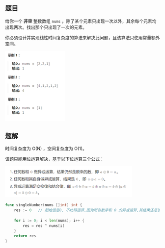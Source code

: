 ## 题目

给你一个 **非空** 整数数组 `nums` ，除了某个元素只出现一次以外，其余每个元素均出现两次。找出那个只出现了一次的元素。

你必须设计并实现线性时间复杂度的算法来解决此问题，且该算法只使用常量额外空间。

<img src="21-136.只出现一次的数字.assets/image-20240306205104738.png" alt="image-20240306205104738" style="zoom:50%;" />

## 题解

时间复杂度为 O(N) ，空间复杂度为 O(1)。

该题只能用位运算解决，基于以下位运算三个公式：

<img src="21-136.只出现一次的数字.assets/image-20240306205213687.png" alt="image-20240306205213687" style="zoom:50%;" />

```go
func singleNumber(nums []int) int {
    res := 0   // 起始值是0, 不妨碍运算,因为所有数字和 0 的异或运算,其结果还是该数本身

    for i := 0; i < len(nums); i++ {
        res = res ^ nums[i]
    }
    return res
}
```

